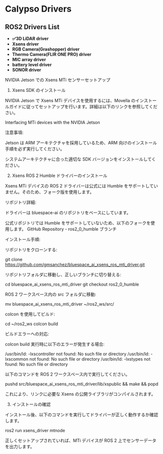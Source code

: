 # Calypso Drivers

## ROS2 Drivers List

- **✅3D LiDAR driver**
- **Xsens driver**
- **RGB Camera(Grashopper) driver**
- **Thermo Camera(FLIR ONE PRO) driver**
- **MIC array driver**
- **battery level driver**
- **SONOR driver**




NVIDIA Jetson での Xsens MTi センサーセットアップ

1. Xsens SDK のインストール

NVIDIA Jetson で Xsens MTi デバイスを使用するには、Movella のインストールガイドに従ってセットアップを行います。詳細は以下のリンクを参照してください。

Interfacing MTi devices with the NVIDIA Jetson

注意事項:

Jetson は ARM アーキテクチャを採用しているため、ARM 向けのインストール手順を必ず実行してください。

システムアーキテクチャに合った適切な SDK バージョンをインストールしてください。

2. Xsens ROS 2 Humble ドライバーのインストール

Xsens MTi デバイスの ROS 2 ドライバーは公式には Humble をサポートしていません。そのため、フォーク版を使用します。

リポジトリ詳細:

ドライバーは bluespace-ai のリポジトリをベースにしています。

公式リポジトリでは Humble をサポートしていないため、以下のフォークを使用します。
GitHub Repository - ros2_0_humble ブランチ

インストール手順:

リポジトリをクローンする:

git clone https://github.com/gmsanchez/bluespace_ai_xsens_ros_mti_driver.git

リポジトリフォルダに移動し、正しいブランチに切り替える:

cd bluespace_ai_xsens_ros_mti_driver
git checkout ros2_0_humble

ROS 2 ワークスペース内の src フォルダに移動:

mv bluespace_ai_xsens_ros_mti_driver ~/ros2_ws/src/

colcon を使用してビルド:

cd ~/ros2_ws
colcon build

ビルドエラーへの対応:

colcon build 実行時に以下のエラーが発生する場合:

/usr/bin/ld: -lxscontroller not found: No such file or directory
/usr/bin/ld: -lxscommon not found: No such file or directory
/usr/bin/ld: -lxstypes not found: No such file or directory

以下のコマンドを ROS 2 ワークスペース内で実行してください。

pushd src/bluespace_ai_xsens_ros_mti_driver/lib/xspublic && make && popd

これにより、リンクに必要な Xsens の公開ライブラリがコンパイルされます。

3. インストールの確認

インストール後、以下のコマンドを実行してドライバーが正しく動作するか確認します。

ros2 run xsens_driver mtnode

正しくセットアップされていれば、MTi デバイスが ROS 2 上でセンサーデータを出力します。

